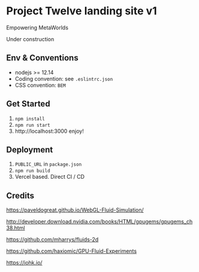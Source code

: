 # Project Twelve landing site v1

Empowering MetaWorlds

Under construction

## Env & Conventions

- nodejs >= 12.14
- Coding convention: see `.eslintrc.json`
- CSS convention: `BEM`

## Get Started

1. `npm install`
2. `npm run start`
3. http://localhost:3000 enjoy!

## Deployment

1. `PUBLIC_URL` in `package.json`
2. `npm run build`
3. Vercel based. Direct CI / CD

## Credits
https://paveldogreat.github.io/WebGL-Fluid-Simulation/

http://developer.download.nvidia.com/books/HTML/gpugems/gpugems_ch38.html

https://github.com/mharrys/fluids-2d

https://github.com/haxiomic/GPU-Fluid-Experiments

https://iohk.io/
